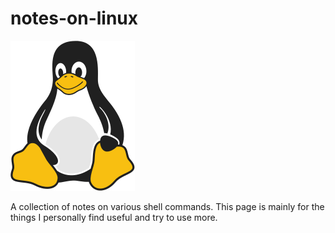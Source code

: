 # notes-on-linux

![Linux Penguin Logo](img/penguin.png)

A collection of notes on various shell commands. This page is mainly for the
things I personally find useful and try to use more.
